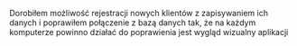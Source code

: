 Dorobiłem możliwość rejestracji nowych 
klientów z zapisywaniem ich danych 
i poprawiłem połączenie z bazą danych tak, że na 
każdym komputerze powinno działać do poprawienia jest
wygląd wizualny aplikacji
